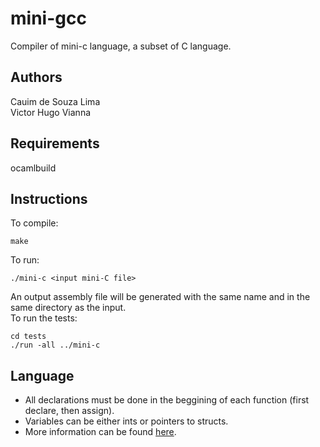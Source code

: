 # mini-gcc


Compiler of mini-c language, a subset of C language.

## Authors

Cauim de Souza Lima  
Victor Hugo Vianna

## Requirements

ocamlbuild

## Instructions

To compile:
```
make
```
To run:
```
./mini-c <input mini-C file>
```
An output assembly file will be generated with the same name and in the same directory as the input.  
To run the tests:
```
cd tests
./run -all ../mini-c
```

## Language

- All declarations must be done in the beggining of each function (first declare, then assign).
-  Variables can be either ints or pointers to structs.
- More information can be found [here](https://www.enseignement.polytechnique.fr/informatique/INF564/projet/sujet-v1.pdf).
